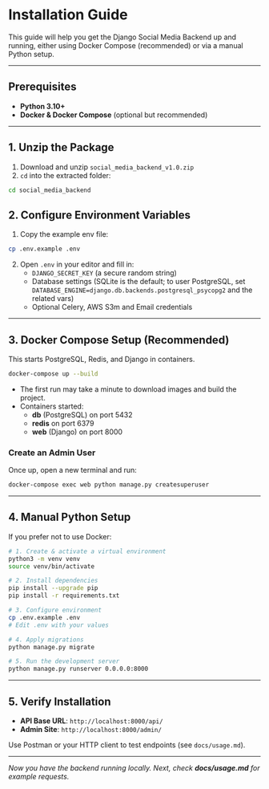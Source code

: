 # Installation Guide

This guide will help you get the Django Social Media Backend up and running, either using Docker Compose (recommended) or via a manual Python setup.

---

## Prerequisites

- **Python 3.10+**
- **Docker & Docker Compose** (optional but recommended)

---

## 1. Unzip the Package
1. Download and unzip `social_media_backend_v1.0.zip`
2. `cd` into the extracted folder:
```bash
cd social_media_backend
```

## 2. Configure Environment Variables
1. Copy the example env file:
```bash
cp .env.example .env
```
2. Open `.env` in your editor and fill in:
    - `DJANGO_SECRET_KEY` (a secure random string)
    - Database settings (SQLite is the default; to user PostgreSQL, set `DATABASE_ENGINE=django.db.backends.postgresql_psycopg2` and the related vars)
    - Optional Celery, AWS S3m and Email credentials

---

## 3. Docker Compose Setup (Recommended)
This starts PostgreSQL, Redis, and Django in containers.
```bash
docker-compose up --build
```
- The first run may take a minute to download images and build the project.
- Containers started:
    - **db** (PostgreSQL) on port 5432
    - **redis** on port 6379
    - **web** (Django) on port 8000

### Create an Admin User
Once up, open a new terminal and run:
```bash
docker-compose exec web python manage.py createsuperuser
```

---

## 4. Manual Python Setup
If you prefer not to use Docker:
```bash
# 1. Create & activate a virtual environment
python3 -m venv venv
source venv/bin/activate

# 2. Install dependencies
pip install --upgrade pip
pip install -r requirements.txt

# 3. Configure environment
cp .env.example .env
# Edit .env with your values

# 4. Apply migrations
python manage.py migrate

# 5. Run the development server
python manage.py runserver 0.0.0.0:8000
```

---

## 5. Verify Installation
- **API Base URL**: `http://localhost:8000/api/`
- **Admin Site**: `http://localhost:8000/admin/`

Use Postman or your HTTP client to test endpoints (see `docs/usage.md`).

---

*Now you have the backend running locally. Next, check **docs/usage.md** for example requests.*